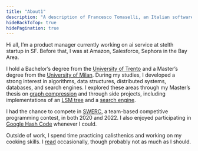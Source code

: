 ```yaml
---
title: "About1"
description: "A description of Francesco Tomaselli, an Italian software engineer."
hideBackToTop: true
hidePagination: true
---
```


Hi all, I’m a product manager currently working on ai service at stelth startup in SF. Before that, I was at Amazon, Salesforce, Sephora in the Bay Area.

I hold a Bachelor’s degree from the [University of Trento](https://www.unitn.it/) and a Master’s degree from the [University of Milan](https://www.unimi.it/). During my studies, I developed a strong interest in algorithms, data structures, distributed systems, databases, and search engines. I explored these areas through my Master’s thesis on [graph compression](https://github.com/tomfran/ANS-Graph-compression) and through side projects, including implementations of an [LSM tree](https://github.com/tomfran/LSM-Tree) and a [search engine](https://github.com/tomfran/search-rs).

I had the chance to compete in [SWERC](https://swerc.eu/), a team-based competitive programming contest, in both 2020 and 2022. I also enjoyed participating in [Google Hash Code](https://en.wikipedia.org/wiki/Hash_Code_(programming_competition)) whenever I could.

Outside of work, I spend time practicing calisthenics and working on my cooking skills. I [read](/library) occasionally, though probably not as much as I should.
